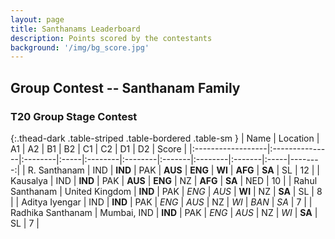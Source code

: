 ```yaml
---
layout: page
title: Santhanams Leaderboard
description: Points scored by the contestants
background: '/img/bg_score.jpg'
---
```


<link href="https://maxcdn.bootstrapcdn.com/bootstrap/3.3.6/css/bootstrap.min.css" rel="stylesheet" />
<script src="https://maxcdn.bootstrapcdn.com/bootstrap/3.3.6/js/bootstrap.min.js"></script>


## Group Contest -- Santhanam Family


### T20 Group Stage Contest 


{:.thead-dark .table-striped .table-bordered .table-sm }
| Name              | Location       | A1      | A2   | B1      | B2      | C1     | C2      | D1     | D2   |   Score |
|:------------------|:---------------|:--------|:-----|:--------|:--------|:-------|:--------|:-------|:-----|--------:|
| R. Santhanam      | IND            | **IND** | PAK  | **AUS** | **ENG** | **WI** | **AFG** | **SA** | SL   |      12 |
| Kausalya          | IND            | **IND** | PAK  | **AUS** | **ENG** | NZ     | **AFG** | **SA** | NED  |      10 |
| Rahul Santhanam   | United Kingdom | **IND** | PAK  | *ENG*   | *AUS*   | **WI** | NZ      | **SA** | SL   |       8 |
| Aditya Iyengar    | IND            | **IND** | PAK  | *ENG*   | *AUS*   | NZ     | *WI*    | *BAN*  | *SA* |       7 |
| Radhika Santhanam | Mumbai, IND    | **IND** | PAK  | *ENG*   | *AUS*   | NZ     | *WI*    | **SA** | SL   |       7 |

 <br>


<br>